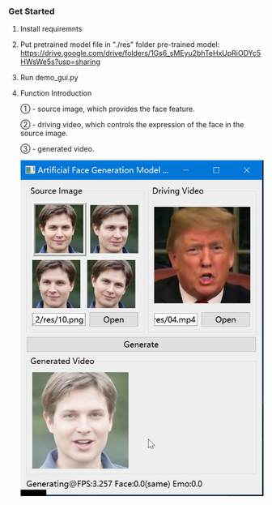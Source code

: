 ### Get Started
1. Install requiremnts

2. Put pretrained model file in "./res" folder
pre-trained model:  https://drive.google.com/drive/folders/1Gs6_sMEyu2bhTeHxUpRiODYc5HWsWe5s?usp=sharing

3. Run demo_gui.py

4. Function Introduction

    ① - source image, which provides the face feature.
    
    ② - driving video, which controls the expression of the face in the source image.
    
    ③ - generated video.
    
    ![Screenshot](img/sc.png)

